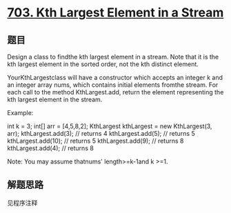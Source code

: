 # [703. Kth Largest Element in a Stream](https://leetcode-cn.com/problems/kth-largest-element-in-a-stream/)

## 题目

Design a class to findthe kth largest element in a stream. Note that it is the kth largest element in the sorted order, not the kth distinct element.

YourKthLargestclass will have a constructor which accepts an integer k and an integer array nums, which contains initial elements fromthe stream. For each call to the method KthLargest.add, return the element representing the kth largest element in the stream.

Example:

int k = 3;
int[] arr = [4,5,8,2];
KthLargest kthLargest = new KthLargest(3, arr);
kthLargest.add(3); // returns 4
kthLargest.add(5); // returns 5
kthLargest.add(10); // returns 5
kthLargest.add(9); // returns 8
kthLargest.add(4); // returns 8

Note:
You may assume thatnums' length>=k-1and k >=1.

## 解题思路

见程序注释
